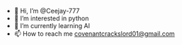 - 👋 Hi, I’m @Ceejay-777
- 👀 I’m interested in python
- 🌱 I’m currently learning AI
- 📫 How to reach me covenantcrackslord01@gmail.com

<!---
Ceejay-777/Ceejay-777 is a ✨ special ✨ repository because its `README.md` (this file) appears on your GitHub profile.
You can click the Preview link to take a look at your changes.
--->

